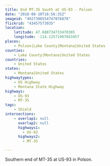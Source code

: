 ```yaml
---
title: End MT-35 South at US-93 - Polson
date: "2018-08-10T16:56:35Z"
imageid: "4927306554747876878"
flickrid: "43457573935"
location:
    latitude: 47.688734733470305
    longitude: -114.12571907043457
places:
    - Polson|Lake County|Montana|United States
counties:
    - Lake County|Montana|United States
countries:
    - United States
states:
    - Montana|United States
highwaytypes:
    - US Highway
    - Montana State Highway
highways:
    - US-93
    - MT-35
tags:
    - Shield
intersections:
    - overlap1: null
      overlap2: null
      highways1:
        - US-93
      highways2:
        - MT-35

---
```

Southern end of MT-35 at US-93 in Polson.